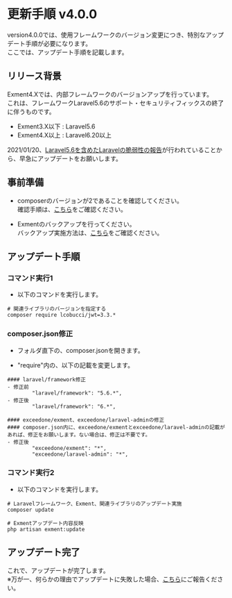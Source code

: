 # 更新手順 v4.0.0
version4.0.0では、使用フレームワークのバージョン変更につき、特別なアップデート手順が必要になります。  
ここでは、アップデート手順を記載します。

## リリース背景
Exment4.Xでは、内部フレームワークのバージョンアップを行っています。  
これは、フレームワークLaravel5.6のサポート・セキュリティフィックスの終了に伴うものです。  

- Exment3.X以下 : Laravel5.6
- Exment4.X以上 : Laravel6.20以上

2021/01/20、[Laravel5.6を含めたLaravelの脆弱性の報告](https://github.com/advisories/GHSA-3p32-j457-pg5x)が行われていることから、早急にアップデートをお願いします。


## 事前準備
- composerのバージョンが2であることを確認してください。  
確認手順は、[こちら](/ja/update_composer)をご確認ください。

- Exmentのバックアップを行ってください。  
バックアップ実施方法は、[こちら](/ja/backup)をご確認ください。


## アップデート手順

### コマンド実行1

- 以下のコマンドを実行します。

```
# 関連ライブラリのバージョンを指定する
composer require lcobucci/jwt=3.3.*
```


### composer.json修正
- フォルダ直下の、composer.jsonを開きます。

- "require"内の、以下の記載を変更します。

```
#### laravel/framework修正
- 修正前
        "laravel/framework": "5.6.*",
- 修正後
        "laravel/framework": "6.*",

#### exceedone/exment、exceedone/laravel-adminの修正
#### composer.json内に、exceedone/exmentとexceedone/laravel-adminの記載があれば、修正をお願いします。ない場合は、修正は不要です。
- 修正後
        "exceedone/exment": "*",
        "exceedone/laravel-admin": "*",
```

### コマンド実行2

- 以下のコマンドを実行します。

```
# Laravelフレームワーク、Exment、関連ライブラリのアップデート実施
composer update

# Exmentアップデート内容反映
php artisan exment:update
```

## アップデート完了
これで、アップデートが完了します。  
※万が一、何らかの理由でアップデートに失敗した場合、[こちら](https://github.com/exceedone/exment/issues/885)にご報告ください。

